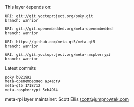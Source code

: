 This layer depends on:

    URI: git://git.yoctoproject.org/poky.git
    branch: warrior

    URI: git://git.openembedded.org/meta-openembedded
    branch: warrior

    URI: https://github.com/meta-qt5/meta-qt5
    branch: warrior

    URI: git://git.yoctoproject.org/meta-raspberrypi
    branch: warrior

Latest commits

    poky b021992
    meta-openembedded a24acf9
    meta-qt5 1718712
    meta-raspberrypi 5cb49f4

meta-rpi layer maintainer: Scott Ellis <scott@jumpnowtek.com>

